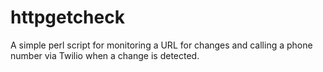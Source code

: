 httpgetcheck
============

A simple perl script for monitoring a URL for changes and calling a phone number via Twilio when a change is detected.